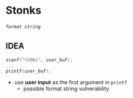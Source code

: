 # Stonks
###### `format string`

## IDEA
```c
scanf("%300s", user_buf);
...
printf(user_buf);
```
- use **user input** as the first argument in `printf`
  - possible format string vulnerability